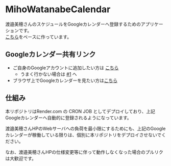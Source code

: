 # MihoWatanabeCalendar

渡邉美穂さんのスケジュールをGoogleカレンダーへ登録するためのアプリケーションです。  
[こちら](https://github.com/CircleTenThanks/Hinatazaka46Calendar.git)をベースに作っています。

## Googleカレンダー共有リンク

* ご自身のGoogleアカウントに追加したい方は [こちら](https://calendar.google.com/calendar/u/0?cid=MmRlNTcwZjRjM2Q4OTUzZGE3MzAwMTRlNWY4YmQyM2Q5NGE1Y2Q3NzU3ODM2M2FiOTc1OTBkODEwOTkxYjM5ZEBncm91cC5jYWxlbmRhci5nb29nbGUuY29t) 
    * うまく行かない場合は [#1](https://github.com/CircleTenThanks/Hinatazaka46Calendar/issues/1) へ
* ブラウザ上でGoogleカレンダーを見たい方は[こちら](https://calendar.google.com/calendar/embed?src=2de570f4c3d8953da730014e5f8bd23d94a5cd77578363ab97590d810991b39d%40group.calendar.google.com&ctz=Asia%2FTokyo)

## 仕組み

本リポジトリはRender.com の CRON JOB としてデプロイしており、上記Googleカレンダーへ自動的に登録されるようになっています。

渡邉美穂さんHPのWebサーバへの負荷を最小限にするためにも、上記のGoogleカレンダーが稼働している限りは、個別に本リポジトリをデプロイさせないでください。

なお、渡邉美穂さんHPの仕様変更等に伴って動作しなくなった場合のプルリクは大歓迎です。
